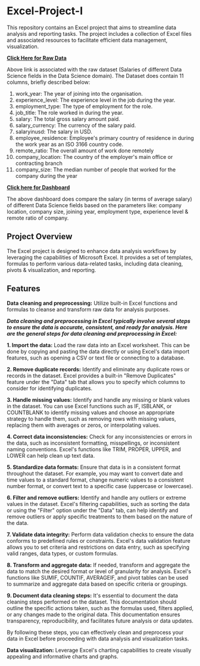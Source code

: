 # Excel-Project-I
This repository contains an Excel project that aims to streamline data analysis and reporting tasks. The project includes a collection of Excel files and associated resources to facilitate efficient data management, visualization.

__[Click Here for Raw Data](https://1drv.ms/x/s!AnfdAXMLrF0jpx8WYCQjfz0XR2NR?e=Wr0ZmI)__

Above link is associated with the raw dataset (Salaries of different Data Science fields in the Data Science domain). The Dataset does contain 11 columns, briefly described below:

1. work_year: The year of joining into the organisation.
2. experience_level: The experience level in the job during the year.
3. employment_type: The type of employment for the role.
4. job_title: The role worked in during the year.
5. salary: The total gross salary amount paid.
6. salary_currency: The currency of the salary paid.
7. salaryinusd: The salary in USD.
8. employee_residence: Employee's primary country of residence in during the work year as an ISO 3166 country code.
9. remote_ratio: The overall amount of work done remotely
10. company_location: The country of the employer's main office or contracting branch
11. company_size: The median number of people that worked for the company during the year

__[Click here for Dashboard](https://1drv.ms/x/s!AnfdAXMLrF0jpxuUWYMRNFtrv33c?e=h58rQV)__

The above dashboard does compare the salary (in terms of average salary) of different Data Science fields based on the parameters like: company location, company size, joining year, employment type, experience level & remote ratio of company.

## Project Overview
The Excel project is designed to enhance data analysis workflows by leveraging the capabilities of Microsoft Excel. It provides a set of templates, formulas to perform various data-related tasks, including data cleaning, pivots & visualization, and reporting.
## Features
__Data cleaning and preprocessing:__ Utilize built-in Excel functions and formulas to cleanse and transform raw data for analysis purposes.

___Data cleaning and preprocessing in Excel typically involve several steps to ensure the data is accurate, consistent, and ready for analysis. Here are the general steps for data cleaning and preprocessing in Excel:___

__1. Import the data:__ Load the raw data into an Excel worksheet. This can be done by copying and pasting the data directly or using Excel's data import features, such as opening a CSV or text file or connecting to a database.

__2. Remove duplicate records:__ Identify and eliminate any duplicate rows or records in the dataset. Excel provides a built-in "Remove Duplicates" feature under the "Data" tab that allows you to specify which columns to consider for identifying duplicates.

__3. Handle missing values:__ Identify and handle any missing or blank values in the dataset. You can use Excel functions such as IF, ISBLANK, or COUNTBLANK to identify missing values and choose an appropriate strategy to handle them, such as removing rows with missing values, replacing them with averages or zeros, or interpolating values.

__4. Correct data inconsistencies:__ Check for any inconsistencies or errors in the data, such as inconsistent formatting, misspellings, or inconsistent naming conventions. Excel's functions like TRIM, PROPER, UPPER, and LOWER can help clean up text data. 

__5. Standardize data formats:__ Ensure that data is in a consistent format throughout the dataset. For example, you may want to convert date and time values to a standard format, change numeric values to a consistent number format, or convert text to a specific case (uppercase or lowercase).

__6. Filter and remove outliers:__ Identify and handle any outliers or extreme values in the dataset. Excel's filtering capabilities, such as sorting the data or using the "Filter" option under the "Data" tab, can help identify and remove outliers or apply specific treatments to them based on the nature of the data.

__7. Validate data integrity:__ Perform data validation checks to ensure the data conforms to predefined rules or constraints. Excel's data validation feature allows you to set criteria and restrictions on data entry, such as specifying valid ranges, data types, or custom formulas.

__8. Transform and aggregate data:__ If needed, transform and aggregate the data to match the desired format or level of granularity for analysis. Excel's functions like SUMIF, COUNTIF, AVERAGEIF, and pivot tables can be used to summarize and aggregate data based on specific criteria or groupings.

__9. Document data cleaning steps:__ It's essential to document the data cleaning steps performed on the dataset. This documentation should outline the specific actions taken, such as the formulas used, filters applied, or any changes made to the original data. This documentation ensures transparency, reproducibility, and facilitates future analysis or data updates.

By following these steps, you can effectively clean and preprocess your data in Excel before proceeding with data analysis and visualization tasks.

__Data visualization:__ Leverage Excel's charting capabilities to create visually appealing and informative charts and graphs.

